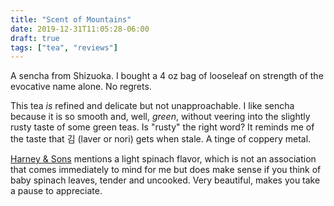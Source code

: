 ```yaml
---
title: "Scent of Mountains"
date: 2019-12-31T11:05:28-06:00
draft: true
tags: ["tea", "reviews"]
---
```


A sencha from Shizuoka. I bought a 4 oz bag of looseleaf on strength of the evocative name alone. No regrets.

This tea _is_ refined and delicate but not unapproachable. I like sencha because it is so smooth and, well, _green_, without veering into the slightly rusty taste of some green teas. Is "rusty" the right word? It reminds me of the taste that 김 (laver or nori) gets when stale. A tinge of coppery metal.

[Harney & Sons][harney&sons] mentions a light spinach flavor, which is not an association that comes immediately to mind for me but does make sense if you think of baby spinach leaves, tender and uncooked. Very beautiful, makes you take a pause to appreciate.

[harney&sons]: https://www.harney.com/products/sencha-scent-of-mountains
